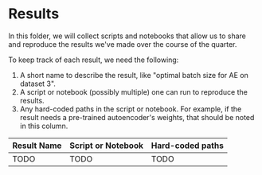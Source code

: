 # Results

In this folder, we will collect scripts and notebooks that allow us to share and reproduce the results we've made over the course of the quarter.

To keep track of each result, we need the following: 
 1. A short name to describe the result, like "optimal batch size for AE on dataset 3". 
 2. A script or notebook (possibly multiple) one can run to reproduce the results.
 3. Any hard-coded paths in the script or notebook. For example, if the result needs a pre-trained autoencoder's weights, that should be noted in this column.

| Result Name | Script or Notebook | Hard-coded paths | 
| --- | --- | --- |
| TODO | TODO | TODO |
